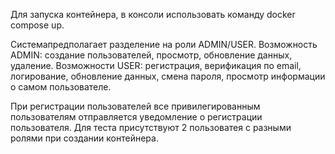 Для запуска контейнера, в консоли использовать команду docker compose up.

Системапредполагает разделение на роли ADMIN/USER.
Возможность ADMIN: создание пользователей, просмотр, обновление данных, удаление.
Возможности USER: регистрация, верификация по email, логирование, обновление данных, смена пароля, просмотр информации о самом пользователе.

При регистрации пользователей все привилегированным пользователям отправляется уведомление о регистрации пользователя.
Для теста присутствуют 2 пользоватея с разными ролями при создании контейнера.
